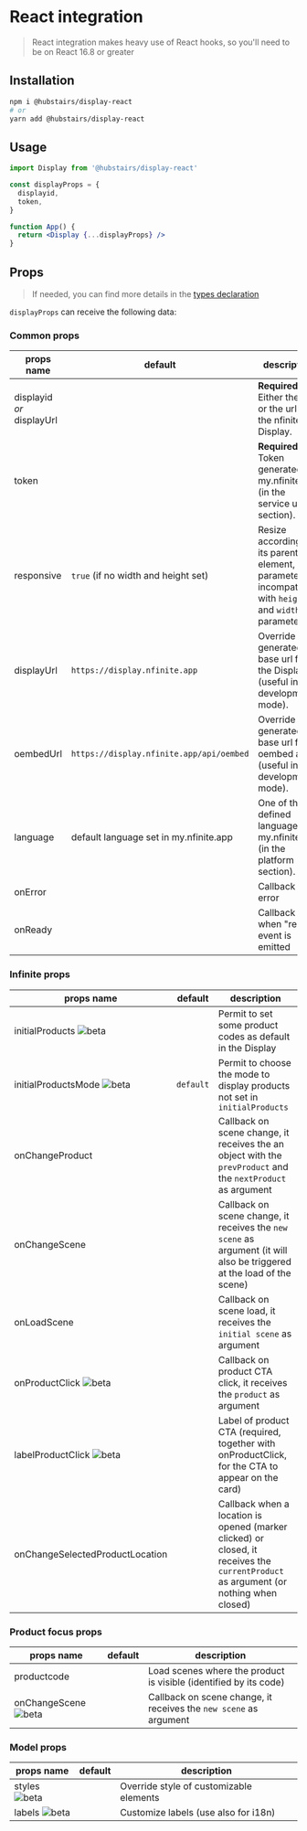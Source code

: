 # React integration

> React integration makes heavy use of React hooks, so you'll need to be on React 16.8 or greater

## Installation

```bash
npm i @hubstairs/display-react
# or
yarn add @hubstairs/display-react
```

## Usage

```jsx
import Display from '@hubstairs/display-react'

const displayProps = {
  displayid,
  token,
}

function App() {
  return <Display {...displayProps} />
}
```

## Props

> If needed, you can find more details in the [types declaration](../packages/display-react/types/index.d.ts)

`displayProps` can receive the following data:

### Common props

| props name                | default                                  | description                                                                                                 |
| ------------------------- | ---------------------------------------- | ----------------------------------------------------------------------------------------------------------- |
| displayid _or_ displayUrl |                                          | **Required.** Either the id or the url of the nfinite Display.                                              |
| token                     |                                          | **Required.** Token generated in my.nfinite.app (in the service user section).                              |
| responsive                | `true` (if no width and height set)      | Resize according to its parent element, this parameter is incompatible with `height` and `width` parameters |
| displayUrl                | `https://display.nfinite.app`            | Override the generated base url for the Display (useful in development mode).                               |
| oembedUrl                 | `https://display.nfinite.app/api/oembed` | Override the generated base url for oembed api (useful in development mode).                                |
| language                  | default language set in my.nfinite.app   | One of the defined language in my.nfinite.app (in the platform section).                                    |
| onError                   |                                          | Callback on error                                                                                           |
| onReady                   |                                          | Callback when "ready" event is emitted                                                                      |

### Infinite props

| props name                      | default   | description                                                                                                                          |
| ------------------------------- | --------- | ------------------------------------------------------------------------------------------------------------------------------------ |
| initialProducts ![beta]         |           | Permit to set some product codes as default in the Display                                                                           |
| initialProductsMode ![beta]     | `default` | Permit to choose the mode to display products not set in `initialProducts`                                                           |
| onChangeProduct                 |           | Callback on scene change, it receives the an object with the `prevProduct` and the `nextProduct` as argument                         |
| onChangeScene                   |           | Callback on scene change, it receives the `new scene` as argument (it will also be triggered at the load of the scene)               |
| onLoadScene                     |           | Callback on scene load, it receives the `initial scene` as argument                                                                  |
| onProductClick ![beta]          |           | Callback on product CTA click, it receives the `product` as argument                                                                 |
| labelProductClick ![beta]       |           | Label of product CTA (required, together with onProductClick, for the CTA to appear on the card)                                     |
| onChangeSelectedProductLocation |           | Callback when a location is opened (marker clicked) or closed, it receives the `currentProduct` as argument (or nothing when closed) |

### Product focus props

| props name            | default | description                                                       |
| --------------------- | ------- | ----------------------------------------------------------------- |
| productcode           |         | Load scenes where the product is visible (identified by its code) |
| onChangeScene ![beta] |         | Callback on scene change, it receives the `new scene` as argument |

### Model props

| props name              | default | description                             |
|-------------------------| ------- |-----------------------------------------|
| styles ![beta]          |         | Override style of customizable elements |
| labels ![beta]          |         | Customize labels (use also for i18n)    |

[beta]: https://img.shields.io/badge/beta-blue
